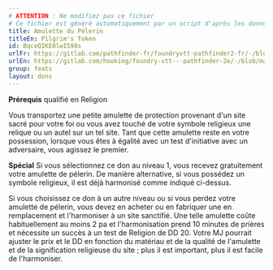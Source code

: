 ```yaml
---
# ATTENTION : Ne modifiez pas ce fichier
# Ce fichier est généré automatiquement par un script d'après les données du module Foundry VTT officiel et de sa traduction
title: Amulette du Pélerin
titleEn: Pilgrim's Token
id: BqceQIKE0lwIS98s
urlFr: https://gitlab.com/pathfinder-fr/foundryvtt-pathfinder2-fr/-/blob/master/data/feats/BqceQIKE0lwIS98s.htm
urlEn: https://gitlab.com/hooking/foundry-vtt---pathfinder-2e/-/blob/master/packs/data/feats.db/pilgrim-s-token.json
group: feats
layout: dons
---
```

**Prérequis** qualifié en Religion

Vous transportez une petite amulette de protection provenant d'un site sacré pour votre foi ou vous avez touché de votre symbole religieux une relique ou un autel sur un tel site. Tant que cette amulette reste en votre possession, lorsque vous êtes à égalité avec un test d'initiative avec un adversaire, vous agissez le premier.

**Spécial** Si vous sélectionnez ce don au niveau 1, vous recevez gratuitement votre amulette de pélerin. De manière alternative, si vous possédez un symbole religieux, il est déjà harmonisé comme indiqué ci-dessus.

Si vous choisissez ce don à un autre niveau ou si vous perdez votre amulette de pélerin, vous devez en acheter ou en fabriquer une en remplacement et l'harmoniser à un site sanctifié. Une telle amulette coûte habituellement au moins 2 pa et l'harmonisation prend 10 minutes de prières et nécessite un succès à un test de Religion de DD 20. Votre MJ pourrait ajuster le prix et le DD en fonction du matériau et de la qualité de l'amulette et de la signification religieuse du site ; plus il est important, plus il est facile de l'harmoniser.



